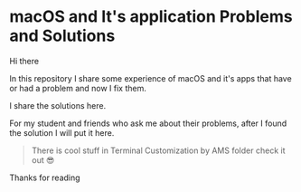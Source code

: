 # macOS and It's application Problems and Solutions



Hi there

In this repository I share some experience of macOS and it's apps that have or had a problem and now I fix them.

I share the solutions here.

For my student and friends who ask me about their problems, after I found the solution I will put it here.

> There is cool stuff in Terminal Customization by AMS folder check it out 😎

Thanks for reading

